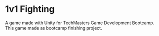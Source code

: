 # 1v1 Fighting
 A game made with Unity for TechMasters Game Development Bootcamp. This game made as bootcamp finishing project.
